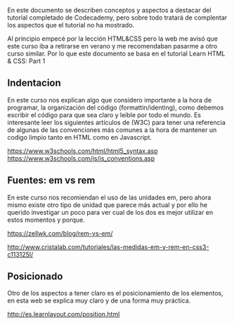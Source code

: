 
En este documento se describen conceptos y aspectos a destacar del tutorial completado de Codecademy, pero sobre todo tratará de complentar los aspectos que el tutorial no ha mostrado.

Al principio empecé por la lección HTML&CSS pero la web me avisó que este curso iba a retirarse en verano y me recomendaban pasarme a otro curso similar.
Por lo que este documento se basa en el tutorial Learn HTML & CSS: Part 1

## Indentacion
En este curso nos explican algo que considero importante a la hora de programar, la organización del código (formattin/identing), como debemos escribir el código para que sea claro y leible por todo el mundo.
Es interesante leer los siguientes artículos de (W3C) para tener una referencia de algunas de las convenciones más comunes a la hora de mantener un codigo limpio tanto en HTML como en Javascript. 

https://www.w3schools.com/html/html5_syntax.asp
https://www.w3schools.com/js/js_conventions.asp

## Fuentes: em vs rem
En este curso nos recomiendan el uso de las unidades em, pero ahora mismo existe otro tipo de unidad que parece más actual y por ello he querido investigar un poco para ver cual de los dos es mejor utilizar en estos momentos y porque.

https://zellwk.com/blog/rem-vs-em/

http://www.cristalab.com/tutoriales/las-medidas-em-y-rem-en-css3-c113125l/

## Posicionado
Otro de los aspectos a tener claro es el posicionamiento de los elementos, en esta web se explica muy claro y de una forma muy práctica.

http://es.learnlayout.com/position.html

